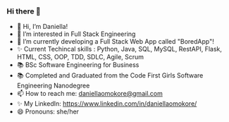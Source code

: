 ### Hi there 👋
 
- 👋 Hi, I’m Daniella!
- 👀 I’m interested in Full Stack Engineering
- 🌱 I’m currently developing a Full Stack Web App called "BoredApp"!
- ✨ Current Techincal skills : Python, Java, SQL, MySQL, RestAPI, Flask, HTML, CSS, OOP, TDD, SDLC, Agile, Scrum
- 📚 BSc Software Engineering for Business
- 📚 Completed and Graduated from the Code First Girls Software Engineering Nanodegree
- 📫 How to reach me: daniellaomokore@gmail.com
- ✨ My LinkedIn: https://www.linkedin.com/in/daniellaomokore/
- 😄 Pronouns: she/her



